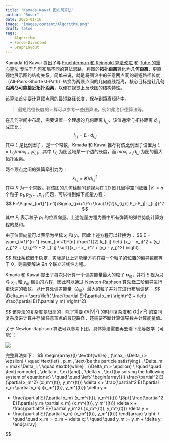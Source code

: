 ```yaml
---
title: "Kamada-Kawai 图布局算法"
author: "Roser"
date: 2025-01-16
image: "images/content/Algorithm.png"
draft: false
tags:
  - Algorithm
  - Force-Directed
  - GraphLayout
---
```

Kamada 和 Kawai 提出了与 [Fruchterman 和 Reingold 算法改进](../Fruchterman-和-Reingold-算法改进) 和 [Tutte 的重心算法](../Tutte-的重心算法) 专注于几何布局不同的算法思路，将图的**拓扑距离**转化为**几何距离**，更直观地展示图的结构关系。简单来说，就是将图论中的任意两点间的最短路径长度（All-Pairs-Shortest-Path）转换为两顶点间的几何直线距离，核心目标是**让几何距离尽可能接近拓扑距离**，以便在视觉上反映图的结构特性。

该算法首先要计算顶点间的最短路径长度，保存到距离矩阵中。

> 最短路径长度的计算可以参考一些图算法，例如弗洛伊德算法等。

在几何空间中布局，需要设置一个理想的几何距离 $l_{i,j}$，该值通常与拓扑距离 $d_{i,j}$ 成正比：
$$
l_{i,j}=L·d_{i,j}
$$其中 $L$ 是比例因子，是一个常数，Kmada 和 Kawai 推荐将该比例因子设置为 $L=L_0 / max_{i<j}d_{i,j}$，其中 $L_0$ 为图区域某一个边的长度，而 $max_{i<j}d_{i,j}$ 为图的最大拓扑距离。

两个顶点之间的弹簧牵引力为：
$$
k_{i,j}=K/d_{i,j}^2
$$
其中 $K$ 为一个常数。将该图的几何绘制问题视为在 2D 欧几里得空间放置 $|V|=n$ 个粒子 $p_1,p_2,...,p_n$ 问题，可以得到如下能量方程：
$$
E=\Sigma_{i=1}^{n-1}\Sigma_{j=i+1}^n \frac{1}{2}k_{i,j}(|P_i-P_j|-l_{i,j})^2
$$
其中 $P_i$ 表示粒子 $p_i$ 的位置向量。上述能量方程为图中所有弹簧的弹性势能计算方程的总和。

由于位置向量可以表示为坐标 $x_i$ 和 $y_i$，因此上述方程可以转换为：
$$
E = \sum_{i=1}^{n-1} \sum_{j=i+1}^{n} \frac{1}{2} k_{i,j} \left( (x_i - x_j)^2 + (y_i - y_j)^2 + l_{i,j}^2 - 2 l_{i,j} \sqrt{(x_i - x_j)^2 + (y_i - y_j)^2} \right)

$$
想让系统趋于稳定，实际是让上述能量方程在每一个粒子的位置的偏导数都等于 $0$，则需要解决 $2n$ 个联立非线性方程。

Kmada 和 Kawai 提出了每次只计算一个偏差能量最大的粒子 $p_m$，并将 $E$ 视为只与 $x_m$ 和 $y_m$ 相关的方程，因此可以通过 Newton-Raphson 算法做二阶偏导进行更快速的收敛，以计算处偏差能量（$\Delta_m$）最大的粒子并对其进行布局调整：
$$
\Delta_m = \sqrt{\left( \frac{\partial E}{\partial x_m} \right)^2 + \left( \frac{\partial E}{\partial y_m} \right)^2}.

$$
该算法的复杂度是很高的，除了需要 $O(|V|^3)$ 的时间复杂度和 $O(|V|^2)$ 的空间复杂度来计算并存储任意顶点的最短路径，还需要不断计算偏导数并计算能量值。

关于 Newton-Raphson 算法可以参考下图，具体算法需要再去看下高等数学（可能）：

![](assets/Pasted%20image%2020250110143618.png)

完整算法如下：
$$
\begin{array}{l}
\textbf{while} \, (\max_i \Delta_i > \epsilon) \\
\quad \text{let} \, p_m \, \text{be the particle satisfying} \, \Delta_m = \max \Delta_i; \\
\quad \textbf{while} \, (\Delta_m > \epsilon) \\
\quad \quad \text{compute} \, \delta x \, \text{and} \, \delta y \, \text{by solving the following system of equations:} \\
\quad \quad 
\left\{
\begin{array}{l}
\frac{\partial^2 E}{\partial x_m^2} (x_m^{(t)}, y_m^{(t)}) \delta x + 
\frac{\partial^2 E}{\partial x_m \partial y_m} (x_m^{(t)}, y_m^{(t)}) \delta y = 
- \frac{\partial E}{\partial x_m} (x_m^{(t)}, y_m^{(t)}) \\[8pt]
\frac{\partial^2 E}{\partial y_m \partial x_m} (x_m^{(t)}, y_m^{(t)}) \delta x + 
\frac{\partial^2 E}{\partial y_m^2} (x_m^{(t)}, y_m^{(t)}) \delta y = 
- \frac{\partial E}{\partial y_m} (x_m^{(t)}, y_m^{(t)})
\end{array}
\right. \\
\quad \quad x_m := x_m + \delta x; \\
\quad \quad y_m := y_m + \delta y;
\end{array}

$$
